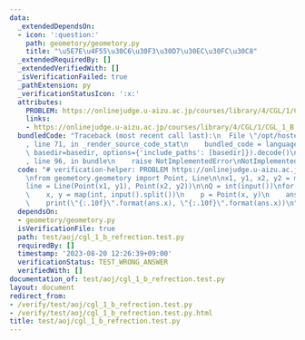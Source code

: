 ```yaml
---
data:
  _extendedDependsOn:
  - icon: ':question:'
    path: geometory/geometory.py
    title: "\u5E7E\u4F55\u30C6\u30F3\u30D7\u30EC\u30FC\u30C8"
  _extendedRequiredBy: []
  _extendedVerifiedWith: []
  _isVerificationFailed: true
  _pathExtension: py
  _verificationStatusIcon: ':x:'
  attributes:
    PROBLEM: https://onlinejudge.u-aizu.ac.jp/courses/library/4/CGL/1/CGL_1_B
    links:
    - https://onlinejudge.u-aizu.ac.jp/courses/library/4/CGL/1/CGL_1_B
  bundledCode: "Traceback (most recent call last):\n  File \"/opt/hostedtoolcache/PyPy/3.7.13/x64/site-packages/onlinejudge_verify/documentation/build.py\"\
    , line 71, in _render_source_code_stat\n    bundled_code = language.bundle(stat.path,\
    \ basedir=basedir, options={'include_paths': [basedir]}).decode()\n  File \"/opt/hostedtoolcache/PyPy/3.7.13/x64/site-packages/onlinejudge_verify/languages/python.py\"\
    , line 96, in bundle\n    raise NotImplementedError\nNotImplementedError\n"
  code: "# verification-helper: PROBLEM https://onlinejudge.u-aizu.ac.jp/courses/library/4/CGL/1/CGL_1_B\n\
    \nfrom geometory.geometory import Point, Line\n\nx1, y1, x2, y2 = map(int, input().split())\n\
    line = Line(Point(x1, y1), Point(x2, y2))\n\nQ = int(input())\nfor _ in range(Q):\n\
    \    x, y = map(int, input().split())\n    p = Point(x, y)\n    ans = line.refrection(p)\n\
    \    print(\"{:.10f}\".format(ans.x), \"{:.10f}\".format(ans.x))\n"
  dependsOn:
  - geometory/geometory.py
  isVerificationFile: true
  path: test/aoj/cgl_1_b_refrection.test.py
  requiredBy: []
  timestamp: '2023-08-20 12:26:39+09:00'
  verificationStatus: TEST_WRONG_ANSWER
  verifiedWith: []
documentation_of: test/aoj/cgl_1_b_refrection.test.py
layout: document
redirect_from:
- /verify/test/aoj/cgl_1_b_refrection.test.py
- /verify/test/aoj/cgl_1_b_refrection.test.py.html
title: test/aoj/cgl_1_b_refrection.test.py
---
```

